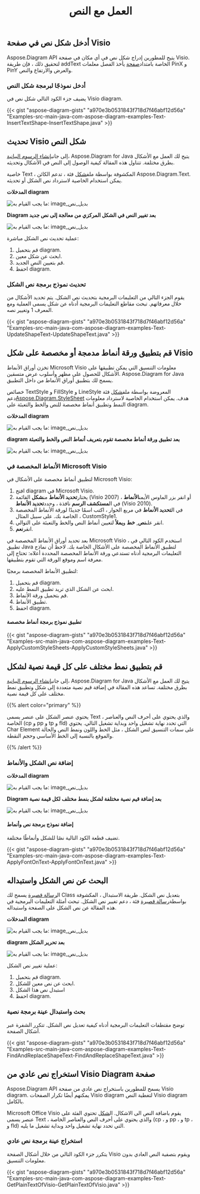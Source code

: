 ﻿---
title: العمل مع النص
type: docs
weight: 120
url: /ar/java/working-with-text/
---
## **أدخل شكل نص في صفحة Visio**
 Aspose.Diagram API يتيح للمطورين إدراج شكل نص في أي مكان في صفحة Visio. لتحقيق ذلك ، فإن طريقة addText الخاصة بامتداد[صفحة](https://reference.aspose.com/diagram/java/com.aspose.diagram/Page) يأخذ الفصل معلمات PinX و PinY والعرض والارتفاع والنص.
### **أدخل نموذجًا لبرمجة شكل النص**
يضيف جزء الكود التالي شكل نص في Visio diagram.

{{< gist "aspose-diagram-gists" "a970e3b0531843f718d7f46abf12d56a" "Examples-src-main-java-com-aspose-diagram-examples-Text-InsertTextShape-InsertTextShape.java" >}}
## **تحديث Visio شكل النص**
 إلى جانب[إنشاء الرسوم البيانية](/diagram/ar/java/load-or-create-a-visio-drawing/)، Aspose.Diagram for Java يتيح لك العمل مع الأشكال بطرق مختلفة. تتناول هذه المقالة كيفية الوصول إلى النص في الأشكال وتحديثه.

 خاصية Text ، المكشوفة بواسطة ملف[شكل](https://reference.aspose.com/diagram/java/com.aspose.diagram/shape) فئة ، تدعم الكائن Aspose.Diagram.Text. يمكن استخدام الخاصية لاسترداد نص الشكل أو تحديثه.

**المدخلات diagram** 

![ما يجب القيام به: image_بديل_نص](http://i.imgur.com/6aEp7h0.png)

**Diagram بعد تغيير النص في الشكل المركزي من معالجة إلى نص جديد** 

![ما يجب القيام به: image_بديل_نص](http://i.imgur.com/o977cxw.png)

عملية تحديث نص الشكل مباشرة:

1. قم بتحميل diagram.
1. ابحث عن شكل معين.
1. قم بتعيين النص الجديد.
1. احفظ diagram.
### **تحديث نموذج برمجة نص الشكل**
يقوم الجزء التالي من التعليمات البرمجية بتحديث نص الشكل. يتم تحديد الأشكال من خلال معرفاتهم. تبحث مقاطع التعليمات البرمجية أدناه عن شكل يسمى العملية ومع المعرف 1 وتغيير نصه.

{{< gist "aspose-diagram-gists" "a970e3b0531843f718d7f46abf12d56a" "Examples-src-main-java-com-aspose-diagram-examples-Text-UpdateShapeText-UpdateShapeText.java" >}}
## **قم بتطبيق ورقة أنماط مدمجة أو مخصصة على شكل Visio**
تخزن أوراق الأنماط Microsoft Visio معلومات التنسيق التي يمكن تطبيقها على الأشكال للحصول على مظهر وأسلوب عرض متسقين. Aspose.Diagram for Java يسمح لك بتطبيق أوراق الأنماط من داخل التطبيق.

 خصائص TextStyle و FillStyle و LineStyle المعروضة بواسطة ملف[شكل](https://reference.aspose.com/diagram/java/com.aspose.diagram/shape) فئة دعم[Aspose.Diagram.StyleSheet](http://www.aspose.com/api/java/diagram/com.aspose.diagram/classes/stylesheet) هدف. يمكن استخدام الخاصية لاسترداد معلومات النمط وتطبيق أنماط مخصصة للنص والخط والتعبئة على diagram.

**المدخلات diagram** 

![ما يجب القيام به: image_بديل_نص](http://i.imgur.com/feV1x2N.png)

**diagram بعد تطبيق ورقة أنماط مخصصة تقوم بتعريف أنماط النص والخط والتعبئة** 

![ما يجب القيام به: image_بديل_نص](http://i.imgur.com/Xk9W0wN.png)
### **الأنماط المخصصة في Microsoft Visio**
لتطبيق أنماط مخصصة على الأشكال في Microsoft Visio:

1. افتح diagram في Microsoft Visio.
1.  يختار**تحديد الأنماط** من**شكل** القائمة (Visio 2007) ، أو انقر بزر الماوس الأيمن**الأنماط** في ال**مستكشف الرسم** نافذة ، وحدد**تحديد الأنماط** (Visio 2010).
1.  في ال**تحديد الأنماط** في مربع الحوار ، اكتب اسمًا جديدًا لورقة الأنماط المخصصة الخاصة بك. على سبيل المثال ، CustomStyle1.
1.  انقر على**نص**, **خط** و**يملأ** لتعيين أنماط النص والخط والتعبئة على التوالي.
1.  انقر**نعم**.

بعد تحديد أوراق الأنماط المخصصة في Microsoft Visio ، استخدم الكود التالي في تطبيق Java لتطبيق الأنماط المخصصة على الأشكال الخاصة بك. لاحظ أن نماذج التعليمات البرمجية أدناه تستدعي ورقة الأنماط المخصصة المحددة أعلاه: تحتاج إلى معرفة اسم وموقع الورقة التي تقوم بتطبيقها.

لتطبيق الأنماط المخصصة برمجيًا:

1. قم بتحميل diagram.
1. ابحث عن الشكل الذي تريد تطبيق النمط عليه.
1. قم بتحميل ورقة الأنماط.
1. تطبيق الأنماط.
1. احفظ diagram.
#### **تطبيق نموذج برمجة أنماط مخصصة**
{{< gist "aspose-diagram-gists" "a970e3b0531843f718d7f46abf12d56a" "Examples-src-main-java-com-aspose-diagram-examples-Text-ApplyCustomStyleSheets-ApplyCustomStyleSheets.java" >}}
## **قم بتطبيق نمط مختلف على كل قيمة نصية لشكل**
 إلى جانب[إنشاء الرسوم البيانية](/diagram/ar/java/load-or-create-a-visio-drawing/)، Aspose.Diagram for Java يتيح لك العمل مع الأشكال بطرق مختلفة. تساعد هذه المقالة في إضافة قيم نصية متعددة إلى شكل وتطبيق نمط مختلف على كل قيمة نصية.

{{% alert color="primary" %}} 

يحتوي عنصر الشكل على عنصر يسمى Text ، والذي يحتوي على أحرف النص والعناصر الخاصة (cp و pp و tp و fld) التي تحدد نهاية تشغيل واحد وبداية تشغيل التالي. يحتوي Char Element على سمات التنسيق لنص الشكل ، مثل الخط واللون ونمط النص والحالة والموقع بالنسبة إلى الخط الأساسي وحجم النقطة.

{{% /alert %}} 
### **إضافة نص الشكل والأنماط**
**المدخلات diagram** 

![ما يجب القيام به: image_بديل_نص](http://i.imgur.com/ZqgQPQC.png)

**Diagram بعد إضافة قيم نصية مختلفة لشكل بنمط مختلف لكل قيمة نصية** 

![ما يجب القيام به: image_بديل_نص](http://i.imgur.com/7UWhFbU.png)
#### **إضافة نموذج برمجة نص وأنماط**
تضيف قطعة الكود التالية نصًا للشكل وأنماطًا مختلفة.

{{< gist "aspose-diagram-gists" "a970e3b0531843f718d7f46abf12d56a" "Examples-src-main-java-com-aspose-diagram-examples-Text-ApplyFontOnText-ApplyFontOnText.java" >}}
## **البحث عن نص الشكل واستبداله**
 ال[رسالة قصيرة](https://reference.aspose.com/diagram/java/com.aspose.diagram/txt) يسمح لك Class بتعديل نص الشكل. طريقة الاستبدال ، المكشوفة بواسطة[رسالة قصيرة](http://www.aspose.com/api/java/diagram/com.aspose.diagram/classes/txt) فئة ، دعم تغيير نص الشكل.
تبحث أمثلة التعليمات البرمجية في هذه المقالة عن نص الشكل على الصفحة واستبداله.

**المدخلات diagram** 

![ما يجب القيام به: image_بديل_نص](http://i.imgur.com/lW5xaP0.png)


**diagram بعد تحرير الشكل** 

![ما يجب القيام به: image_بديل_نص](http://i.imgur.com/m33W1Tk.png)

عملية تغيير نص الشكل:

1. قم بتحميل diagram.
1. ابحث عن نص معين للشكل.
1. استبدل نص هذا الشكل
1. احفظ diagram.
### **بحث واستبدال عينة برمجة نصية**
توضح مقتطفات التعليمات البرمجية أدناه كيفية تعديل نص الشكل. تتكرر الشفرة عبر أشكال الصفحة.

{{< gist "aspose-diagram-gists" "a970e3b0531843f718d7f46abf12d56a" "Examples-src-main-java-com-aspose-diagram-examples-Text-FindAndReplaceShapeText-FindAndReplaceShapeText.java" >}}
## **استخراج نص عادي من Visio Diagram صفحة**
Aspose.Diagram API يسمح للمطورين باستخراج نص عادي من صفحة Visio diagram. يمكنهم أيضًا تكرار الصفحات Visio diagram لتغطية النص Visio diagram بالكامل.

 Microsoft Office Visio يقوم باضافة النص الى الاشكال. ال[شكل](https://reference.aspose.com/diagram/java/com.aspose.diagram/shape) تحتوي الفئة على عنصر يسمى Text ، والذي يحتوي على أحرف النص والعناصر الخاصة (cp ، و pp ، و tp ، و fld) التي تحدد نهاية تشغيل واحد وبداية تشغيل ما يليه.
### **استخراج عينة برمجة نص عادي**
يتكرر جزء الكود التالي من خلال أشكال الصفحة Visio ويقوم بتصفية النص العادي بدون معلومات التنسيق.

{{< gist "aspose-diagram-gists" "a970e3b0531843f718d7f46abf12d56a" "Examples-src-main-java-com-aspose-diagram-examples-Text-GetPlainTextOfVisio-GetPlainTextOfVisio.java" >}}
